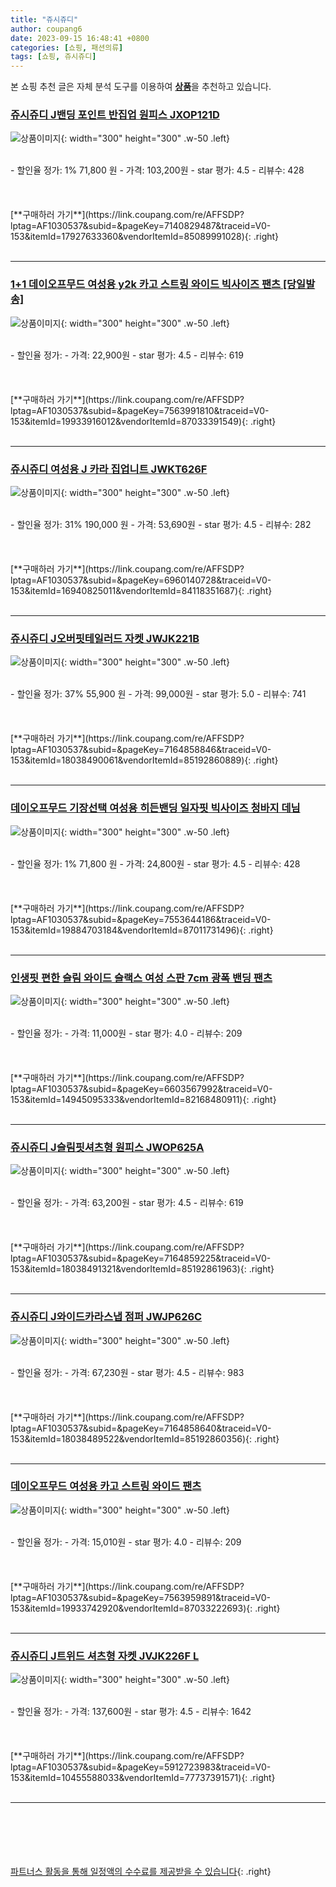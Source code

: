 ```yaml
---
title: "쥬시쥬디"
author: coupang6
date: 2023-09-15 16:48:41 +0800
categories: [쇼핑, 패션의류]
tags: [쇼핑, 쥬시쥬디]
---
```


본 쇼핑 추천 글은 자체 분석 도구를 이용하여 [**상품**](https://link.coupang.com/a/bao1ui)을 추천하고 있습니다.

### [쥬시쥬디 J밴딩 포인트 반집업 원피스 JXOP121D](https://link.coupang.com/re/AFFSDP?lptag=AF1030537&subid=&pageKey=7140829487&traceid=V0-153&itemId=17927633360&vendorItemId=85089991028)

![상품이미지](https://thumbnail10.coupangcdn.com/thumbnails/remote/230x230ex/image/rs_quotation_api/rjoaage2/3dfda466689640afbd0fd2dc4c1aa822.jpg){: width="300" height="300" .w-50 .left}


<br>
- 할인율 정가: 1%  71,800   원
- 가격: 103,200원
- star 평가: 4.5
- 리뷰수: 428
<br>
<br>
<br>
<br>
[**구매하러 가기**](https://link.coupang.com/re/AFFSDP?lptag=AF1030537&subid=&pageKey=7140829487&traceid=V0-153&itemId=17927633360&vendorItemId=85089991028){: .right}
<br>
<br>

---

### [1+1 데이오프무드 여성용 y2k 카고 스트링 와이드 빅사이즈 팬츠 [당일발송]](https://link.coupang.com/re/AFFSDP?lptag=AF1030537&subid=&pageKey=7563991810&traceid=V0-153&itemId=19933916012&vendorItemId=87033391549)

![상품이미지](https://thumbnail7.coupangcdn.com/thumbnails/remote/230x230ex/image/vendor_inventory/0cfb/eab81233687ab330e61e77d2976f58c0b62d2a23e3b3e71f28ba92dadb95.jpg){: width="300" height="300" .w-50 .left}


<br>
- 할인율 정가: 
- 가격: 22,900원
- star 평가: 4.5
- 리뷰수: 619
<br>
<br>
<br>
<br>
[**구매하러 가기**](https://link.coupang.com/re/AFFSDP?lptag=AF1030537&subid=&pageKey=7563991810&traceid=V0-153&itemId=19933916012&vendorItemId=87033391549){: .right}
<br>
<br>

---

### [쥬시쥬디 여성용 J 카라 집업니트 JWKT626F](https://link.coupang.com/re/AFFSDP?lptag=AF1030537&subid=&pageKey=6960140728&traceid=V0-153&itemId=16940825011&vendorItemId=84118351687)

![상품이미지](https://thumbnail9.coupangcdn.com/thumbnails/remote/230x230ex/image/retail/images/2022/11/30/15/1/62e51e91-baf5-4d49-a0d3-29a76e4c6374.jpg){: width="300" height="300" .w-50 .left}


<br>
- 할인율 정가: 31%  190,000   원
- 가격: 53,690원
- star 평가: 4.5
- 리뷰수: 282
<br>
<br>
<br>
<br>
[**구매하러 가기**](https://link.coupang.com/re/AFFSDP?lptag=AF1030537&subid=&pageKey=6960140728&traceid=V0-153&itemId=16940825011&vendorItemId=84118351687){: .right}
<br>
<br>

---

### [쥬시쥬디 J오버핏테일러드 자켓 JWJK221B](https://link.coupang.com/re/AFFSDP?lptag=AF1030537&subid=&pageKey=7164858846&traceid=V0-153&itemId=18038490061&vendorItemId=85192860889)

![상품이미지](https://thumbnail7.coupangcdn.com/thumbnails/remote/230x230ex/image/rs_quotation_api/pjubob29/50635b6bd7c144cdb68129d196fecb00.jpg){: width="300" height="300" .w-50 .left}


<br>
- 할인율 정가: 37%  55,900   원
- 가격: 99,000원
- star 평가: 5.0
- 리뷰수: 741
<br>
<br>
<br>
<br>
[**구매하러 가기**](https://link.coupang.com/re/AFFSDP?lptag=AF1030537&subid=&pageKey=7164858846&traceid=V0-153&itemId=18038490061&vendorItemId=85192860889){: .right}
<br>
<br>

---

### [데이오프무드 기장선택 여성용 히든밴딩 일자핏 빅사이즈 청바지 데님](https://link.coupang.com/re/AFFSDP?lptag=AF1030537&subid=&pageKey=7553644186&traceid=V0-153&itemId=19884703184&vendorItemId=87011731496)

![상품이미지](https://thumbnail8.coupangcdn.com/thumbnails/remote/230x230ex/image/vendor_inventory/01ad/9d1f7b5fd6adcf67b3e9baae686f850bd4fd654db24c6e7245b4a37f51e3.jpg){: width="300" height="300" .w-50 .left}


<br>
- 할인율 정가: 1%  71,800   원
- 가격: 24,800원
- star 평가: 4.5
- 리뷰수: 428
<br>
<br>
<br>
<br>
[**구매하러 가기**](https://link.coupang.com/re/AFFSDP?lptag=AF1030537&subid=&pageKey=7553644186&traceid=V0-153&itemId=19884703184&vendorItemId=87011731496){: .right}
<br>
<br>

---

### [인생핏 편한 슬림 와이드 슬랙스 여성 스판 7cm 광폭 밴딩 팬츠](https://link.coupang.com/re/AFFSDP?lptag=AF1030537&subid=&pageKey=6603567992&traceid=V0-153&itemId=14945095333&vendorItemId=82168480911)

![상품이미지](https://thumbnail6.coupangcdn.com/thumbnails/remote/230x230ex/image/vendor_inventory/db3e/5266dd364e035e3c98c2ad2c8a019986886d9e9a5d5233b258ef727c57a6.jpg){: width="300" height="300" .w-50 .left}


<br>
- 할인율 정가: 
- 가격: 11,000원
- star 평가: 4.0
- 리뷰수: 209
<br>
<br>
<br>
<br>
[**구매하러 가기**](https://link.coupang.com/re/AFFSDP?lptag=AF1030537&subid=&pageKey=6603567992&traceid=V0-153&itemId=14945095333&vendorItemId=82168480911){: .right}
<br>
<br>

---

### [쥬시쥬디 J슬림핏셔츠형 원피스 JWOP625A](https://link.coupang.com/re/AFFSDP?lptag=AF1030537&subid=&pageKey=7164859225&traceid=V0-153&itemId=18038491321&vendorItemId=85192861963)

![상품이미지](https://thumbnail8.coupangcdn.com/thumbnails/remote/230x230ex/image/rs_quotation_api/r9ylwfuf/acb468c832a44827963218824f95ea39.jpg){: width="300" height="300" .w-50 .left}


<br>
- 할인율 정가: 
- 가격: 63,200원
- star 평가: 4.5
- 리뷰수: 619
<br>
<br>
<br>
<br>
[**구매하러 가기**](https://link.coupang.com/re/AFFSDP?lptag=AF1030537&subid=&pageKey=7164859225&traceid=V0-153&itemId=18038491321&vendorItemId=85192861963){: .right}
<br>
<br>

---

### [쥬시쥬디 J와이드카라스냅 점퍼 JWJP626C](https://link.coupang.com/re/AFFSDP?lptag=AF1030537&subid=&pageKey=7164858640&traceid=V0-153&itemId=18038489522&vendorItemId=85192860356)

![상품이미지](https://thumbnail9.coupangcdn.com/thumbnails/remote/230x230ex/image/rs_quotation_api/jgo7qcbf/9851b848dd014af287020c15ce56bc34.jpg){: width="300" height="300" .w-50 .left}


<br>
- 할인율 정가: 
- 가격: 67,230원
- star 평가: 4.5
- 리뷰수: 983
<br>
<br>
<br>
<br>
[**구매하러 가기**](https://link.coupang.com/re/AFFSDP?lptag=AF1030537&subid=&pageKey=7164858640&traceid=V0-153&itemId=18038489522&vendorItemId=85192860356){: .right}
<br>
<br>

---

### [데이오프무드 여성용 카고 스트링 와이드 팬츠](https://link.coupang.com/re/AFFSDP?lptag=AF1030537&subid=&pageKey=7563959891&traceid=V0-153&itemId=19933742920&vendorItemId=87033222693)

![상품이미지](https://thumbnail7.coupangcdn.com/thumbnails/remote/230x230ex/image/vendor_inventory/b97f/8ee1840ddf218a21c8a81750ab58533a82c3b63d4f9051b244cddf33fd3d.jpg){: width="300" height="300" .w-50 .left}


<br>
- 할인율 정가: 
- 가격: 15,010원
- star 평가: 4.0
- 리뷰수: 209
<br>
<br>
<br>
<br>
[**구매하러 가기**](https://link.coupang.com/re/AFFSDP?lptag=AF1030537&subid=&pageKey=7563959891&traceid=V0-153&itemId=19933742920&vendorItemId=87033222693){: .right}
<br>
<br>

---

### [쥬시쥬디 J트위드 셔츠형 자켓 JVJK226F L](https://link.coupang.com/re/AFFSDP?lptag=AF1030537&subid=&pageKey=5912723983&traceid=V0-153&itemId=10455588033&vendorItemId=77737391571)

![상품이미지](https://thumbnail10.coupangcdn.com/thumbnails/remote/230x230ex/image/rs_quotation_api/nfx4wsaw/15604979cdb24b009ca085c6a7161ab2.jpg){: width="300" height="300" .w-50 .left}


<br>
- 할인율 정가: 
- 가격: 137,600원
- star 평가: 4.5
- 리뷰수: 1642
<br>
<br>
<br>
<br>
[**구매하러 가기**](https://link.coupang.com/re/AFFSDP?lptag=AF1030537&subid=&pageKey=5912723983&traceid=V0-153&itemId=10455588033&vendorItemId=77737391571){: .right}
<br>
<br>

---
<br><br><br><br><br> [파트너스 활동을 통해 일정액의 수수료를 제공받을 수 있습니다](https://link.coupang.com/a/bao1ui){: .right}